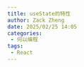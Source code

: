 ```yaml
---
title: useState的特性
author: Zack Zheng
date: 2025/02/25 14:05
categories:
 - 何以编程
tags:
 - React
---
```



<Suspense>
  <my-codes repo="o-bricks" path="demoCodes/React/react-demo/src/useStateDemo.jsx" lang="js" lazy />
</Suspense>

